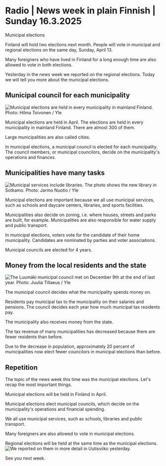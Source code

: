 # Radio \| News week in plain Finnish \| Sunday 16.3.2025

Municipal elections

Finland will hold two elections next month. People will vote in municipal and regional elections on the same day, Sunday, April 13.

Many foreigners who have lived in Finland for a long enough time are also allowed to vote in both elections.

Yesterday in the news week we reported on the regional elections. Today we will tell you more about the municipal elections.

## Municipal council for each municipality

![Municipal elections are held in every municipality in mainland Finland. Photo: Hilma Toivonen / Yle](https://images.cdn.yle.fi/image/upload/c_crop,h_3078,w_5472,x_0,y_325/ar_1.777777777777777,c_fill,g_faces,h_431,w_767/dpr_1.0/q_auto:eco/f_auto/fl_lossy/v1623228511/39-81810560c07b80a7d3f)

Municipal elections are held in April. The elections are held in every municipality in mainland Finland. There are almost 300 of them.

Large municipalities are also called cities.

In municipal elections, a municipal council is elected for each municipality. The council members, or municipal councilors, decide on the municipality's operations and finances.

## Municipalities have many tasks

![Municipal services include libraries. The photo shows the new library in Sotkamo. Photo: Jarmo Nuotio / Yle](https://images.cdn.yle.fi/image/upload/c_crop,h_3078,w_5472,x_0,y_332/ar_1.777777777777777,c_fill,g_faces,h_431,w_767/dpr_1.0/q_auto:eco/f_auto/fl_lossy/v1737474987/39-1409736678fc00b90442)

Municipal elections are important because we all use municipal services, such as schools and daycare centers, libraries, and sports facilities.

Municipalities also decide on zoning, i.e. where houses, streets and parks are built, for example. Municipalities are also responsible for water supply and public transport.

In municipal elections, voters vote for the candidate of their home municipality. Candidates are nominated by parties and voter associations.

Municipal councils are elected for 4 years.

## Money from the local residents and the state

![The Luumäki municipal council met on December 9th at the end of last year. Photo: Juulia Tillaeus / Yle](https://images.cdn.yle.fi/image/upload/c_crop,h_2078,w_3709,x_0,y_0/ar_1.777777777777777,c_fill,g_faces,h_431,w_767/dpr_1.0/q_auto:eco/f_auto/fl_lossy/v1733763142/39-139256267571fc44b983)

The municipal council decides what the municipality spends money on.

Residents pay municipal tax to the municipality on their salaries and pensions. The council decides each year how much municipal tax residents pay.

The municipality also receives money from the state.

The tax revenue of many municipalities has decreased because there are fewer residents than before.

Due to the decrease in population, approximately 20 percent of municipalities now elect fewer councilors in municipal elections than before.

## Repetition

The topic of the news week this time was the municipal elections. Let's recap the most important things.

Municipal elections will be held in Finland in April.

Municipal elections elect municipal councils, which decide on the municipality's operations and financial spending.

We all use municipal services, such as schools, libraries and public transport.

Many foreigners are also allowed to vote in municipal elections.

Regional elections will be held at the same time as the municipal elections.![We reported on them in more detail in Uutisviiko yesterday.](https://yle.fi/a/74-20145950)

See you next week.
